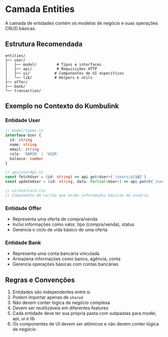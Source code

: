 # Camada Entities

A camada de entidades contém os modelos de negócio e suas operações CRUD básicas.

## Estrutura Recomendada

```
entities/
├── user/
│   ├── model/         # Tipos e interfaces
│   ├── api/           # Requisições HTTP
│   ├── ui/           # Componentes de UI específicos
│   └── lib/          # Helpers e utils
├── offer/
├── bank/
└── transaction/
```

## Exemplo no Contexto do Kumbulink

### Entidade User

```typescript
// model/types.ts
interface User {
  id: string
  name: string
  email: string
  role: 'ADMIN' | 'USER'
  balance: number
}

// api/userApi.ts
const fetchUser = (id: string) => api.get<User>(`/users/${id}`)
const updateUser = (id: string, data: Partial<User>) => api.patch(`/users/${id}`, data)

// ui/UserCard.tsx
// Componente de cartão que exibe informações básicas do usuário
```

### Entidade Offer

- Representa uma oferta de compra/venda
- Inclui informações como valor, tipo (compra/venda), status
- Gerencia o ciclo de vida básico de uma oferta

### Entidade Bank

- Representa uma conta bancária vinculada
- Armazena informações como banco, agência, conta
- Gerencia operações básicas com contas bancárias

## Regras e Convenções

1. Entidades são independentes entre si
2. Podem importar apenas de `shared`
3. Não devem conter lógica de negócio complexa
4. Devem ser reutilizáveis em diferentes features
5. Cada entidade deve ter sua própria pasta com subpastas para model, api, ui e lib
6. Os componentes de UI devem ser atômicos e não devem conter lógica de negócio
